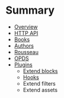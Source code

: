 # Summary

* [Overview](README.md)
* [HTTP API](http.md)
* [Books](books/README.md)
* [Authors](authors/README.md)
* [Rousseau](rousseau/README.md)
* [OPDS](opds/README.md)
* [Plugins](plugins/README.md)
   * [Extend blocks](plugins/blocks.md)
   * [Hooks](plugins/hooks.md)
   * Extend filters
   * Extend assets

